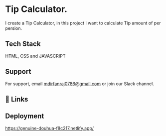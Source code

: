 # Tip Calculator.

I create a Tip Calculator, in this project i want to calculate Tip amount of per persion.

## Tech Stack

HTML, CSS and JAVASCRIPT

## Support

For support, email mdirfanraj0786@gmail.com or join our Slack channel.

## 🔗 Links

## Deployment

https://genuine-douhua-f8c217.netlify.app/
